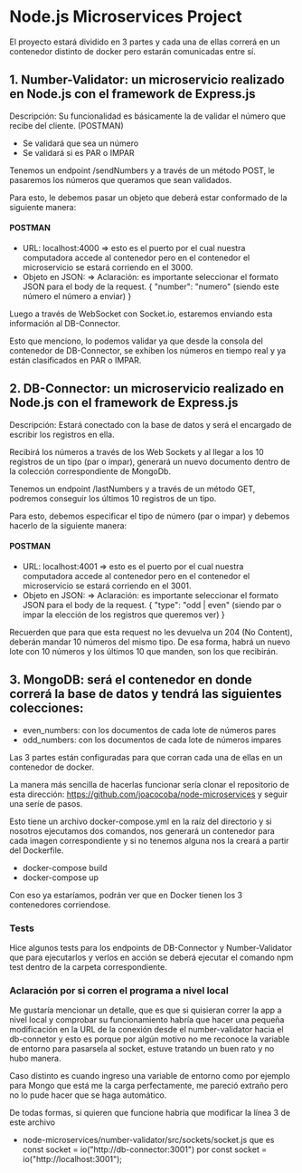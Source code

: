 
# Node.js Microservices Project

El proyecto estará dividido en 3 partes y cada una de ellas correrá en un contenedor distinto de docker pero estarán comunicadas entre sí.

## 1. Number-Validator: un microservicio realizado en Node.js con el framework de Express.js
Descripción: Su funcionalidad es básicamente la de validar el número que recibe del cliente. (POSTMAN)
- Se validará que sea un número
- Se validará si es PAR o IMPAR

Tenemos un endpoint /sendNumbers y a través de un método POST, le pasaremos los números que queramos que sean validados.

Para esto, le debemos pasar un objeto que deberá estar conformado de la siguiente manera:

#### POSTMAN
- URL: localhost:4000 => esto es el puerto por el cual nuestra computadora accede al contenedor pero en el contenedor el microservicio se estará corriendo en el 3000. 
- Objeto en JSON: => Aclaración: es importante seleccionar el formato JSON para el body de la request.
{
    "number": "numero" (siendo este número el número a enviar)
}

Luego a través de WebSocket con Socket.io, estaremos enviando esta información al DB-Connector.



Esto que menciono, lo podemos validar ya que desde la consola del contenedor de DB-Connector, se exhiben los números en tiempo real y ya están clasificados en PAR o IMPAR.

## 2. DB-Connector: un microservicio realizado en Node.js con el framework de Express.js 

Descripción: Estará conectado con la base de datos y será el encargado de escribir los registros en ella.

Recibirá los números a través de los Web Sockets y al llegar a los 10 registros de un tipo (par o impar), generará un nuevo documento dentro de la colección correspondiente de MongoDb.

Tenemos un endpoint /lastNumbers y a través de un método GET, podremos conseguir los últimos 10 registros de un tipo.

Para esto, debemos especificar el tipo de número (par o impar) y debemos hacerlo de la siguiente manera:

#### POSTMAN

- URL: localhost:4001 => esto es el puerto por el cual nuestra computadora accede al contenedor pero en el contenedor el microservicio se estará corriendo en el 3001. 
- Objeto en JSON: => Aclaración: es importante seleccionar el formato JSON para el body de la request.
{
    "type": "odd | even" (siendo par o impar la elección de los registros que queremos ver)
}

Recuerden que para que esta request no les devuelva un 204 (No Content), deberán mandar 10 números del mismo tipo. De esa forma, habrá un nuevo lote con 10 números y los últimos 10 que manden, son los que recibirán.

## 3. MongoDB: será el contenedor en donde correrá la base de datos y tendrá las siguientes colecciones:
- even_numbers: con los documentos de cada lote de números pares
- odd_numbers:  con los documentos de cada lote de números impares


Las 3 partes están configuradas para que corran cada una de ellas en un contenedor de docker. 

La manera más sencilla de hacerlas funcionar sería clonar el repositorio de esta dirección: https://github.com/joacocoba/node-microservices y seguir una seríe de pasos.

Esto tiene un archivo docker-compose.yml en la raíz del directorio y si nosotros ejecutamos dos comandos, nos generará un contenedor para cada imagen correspondiente y si no tenemos alguna nos la creará a partir del Dockerfile.

- docker-compose build
- docker-compose up

Con eso ya estaríamos, podrán ver que en Docker tienen los 3 contenedores corriendose.

### Tests
Hice algunos tests para los endpoints de DB-Connector y Number-Validator que para ejecutarlos y verlos en acción se deberá ejecutar el comando npm test dentro de la carpeta correspondiente.


### Aclaración por si corren el programa a nivel local
Me gustaría mencionar un detalle, que es que si quisieran correr la app a nivel local y comprobar su funcionamiento habría que hacer una pequeña modificación en la URL de la conexión desde el number-validator hacia el db-connetor y esto es porque por algún motivo no me reconoce la variable de entorno para pasarsela al socket, estuve tratando un buen rato y no hubo manera. 

Caso distinto es cuando ingreso una variable de entorno como por ejemplo para Mongo que está me la carga perfectamente, me pareció extraño pero no lo pude hacer que se haga automático.

De todas formas, si quieren que funcione habría que modificar la línea 3 de este archivo 

- node-microservices/number-validator/src/sockets/socket.js que es const socket = io("http://db-connector:3001") por const socket = io("http://localhost:3001");

